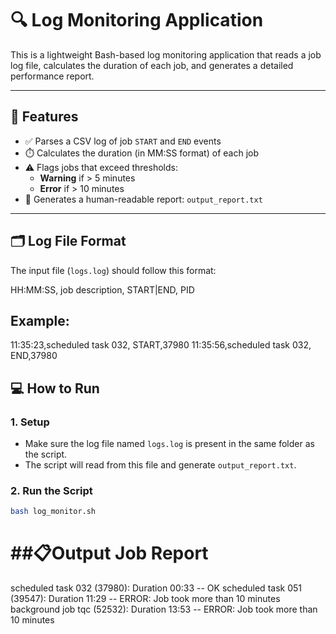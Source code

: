 # 🔍 Log Monitoring Application

This is a lightweight Bash-based log monitoring application that reads a job log file, calculates the duration of each job, and generates a detailed performance report.

---

## 🚀 Features

- ✅ Parses a CSV log of job `START` and `END` events
- ⏱️ Calculates the duration (in MM:SS format) of each job
- ⚠️ Flags jobs that exceed thresholds:
  - **Warning** if > 5 minutes
  - **Error** if > 10 minutes
- 📄 Generates a human-readable report: `output_report.txt`

---

## 🗂️ Log File Format

The input file (`logs.log`) should follow this format:

HH:MM:SS, job description, START|END, PID
## Example:
11:35:23,scheduled task 032, START,37980
11:35:56,scheduled task 032, END,37980

## 💻 How to Run

### 1. Setup

- Make sure the log file named `logs.log` is present in the same folder as the script.
- The script will read from this file and generate `output_report.txt`.

### 2. Run the Script

```bash
bash log_monitor.sh
```
##📋Output
Job Report
===========
scheduled task 032 (37980): Duration 00:33 -- OK
scheduled task 051 (39547): Duration 11:29 -- ERROR: Job took more than 10 minutes
background job tqc (52532): Duration 13:53 -- ERROR: Job took more than 10 minutes
